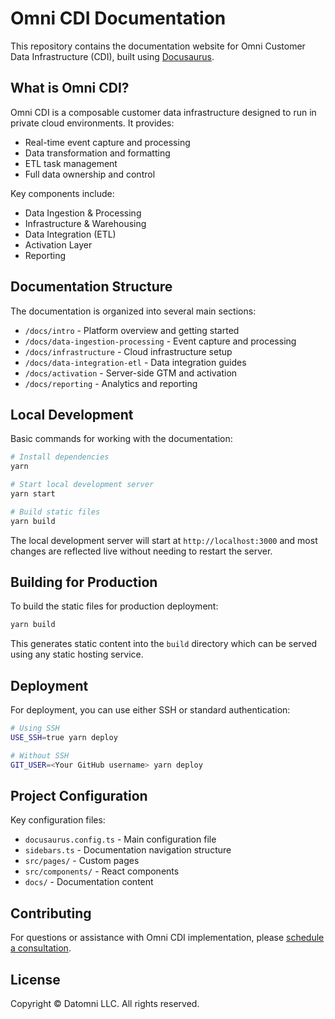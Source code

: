 # Omni CDI Documentation

This repository contains the documentation website for Omni Customer Data Infrastructure (CDI), built using [Docusaurus](https://docusaurus.io/).

## What is Omni CDI?

Omni CDI is a composable customer data infrastructure designed to run in private cloud environments. It provides:

- Real-time event capture and processing
- Data transformation and formatting
- ETL task management
- Full data ownership and control

Key components include:
- Data Ingestion & Processing
- Infrastructure & Warehousing
- Data Integration (ETL)
- Activation Layer
- Reporting

## Documentation Structure

The documentation is organized into several main sections:

- `/docs/intro` - Platform overview and getting started
- `/docs/data-ingestion-processing` - Event capture and processing
- `/docs/infrastructure` - Cloud infrastructure setup
- `/docs/data-integration-etl` - Data integration guides
- `/docs/activation` - Server-side GTM and activation
- `/docs/reporting` - Analytics and reporting

## Local Development

Basic commands for working with the documentation:

```bash
# Install dependencies
yarn

# Start local development server
yarn start

# Build static files
yarn build
```

The local development server will start at `http://localhost:3000` and most changes are reflected live without needing to restart the server.

## Building for Production

To build the static files for production deployment:

```bash
yarn build
```

This generates static content into the `build` directory which can be served using any static hosting service.

## Deployment

For deployment, you can use either SSH or standard authentication:

```bash
# Using SSH
USE_SSH=true yarn deploy

# Without SSH
GIT_USER=<Your GitHub username> yarn deploy
```

## Project Configuration

Key configuration files:
- `docusaurus.config.ts` - Main configuration file
- `sidebars.ts` - Documentation navigation structure
- `src/pages/` - Custom pages
- `src/components/` - React components
- `docs/` - Documentation content

## Contributing

For questions or assistance with Omni CDI implementation, please [schedule a consultation](https://calendly.com/datomni-consulting/).

## License

Copyright © Datomni LLC. All rights reserved.
